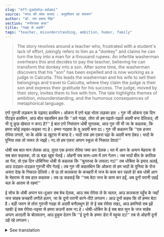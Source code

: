 ```yaml
---
slug: "mft-gadaha-adami"
source: "मगध की लोक कथाएं : अनुशाीलन एवं संचयन"
author: "डॉ. राम प्रसाद सिंह"
section: "मनोरंजक कथा"
title: "गदहा से अदमी"
tags: "teacher, misunderstanding, ambition, humor, family"
---
```

<blockquote>
The story revolves around a teacher who, frustrated with a student's lack of effort, jokingly refers to him as a "donkey" and claims he can turn the boy into a man for a thousand rupees. An infertile washerman overhears this and decides to pay the teacher, believing he can transform the donkey into a son. After some time, the washerman discovers that his "son" has been expelled and is now working as a judge in Calcutta. This leads the washerman and his wife to sell their belongings and travel to Calcutta, where they claim the judge is their son and express their gratitude for his success. The judge, moved by their story, invites them to live with him. The tale highlights themes of ambition, misunderstanding, and the humorous consequences of metaphorical language.
</blockquote>

एगो गुरुजी लड़कन के पढ़ावऽ हलथिन। ओकरा में एगो बड़ा भोला लड़का हल । गुरु जी ओकरा एक दिन पीटइत हलथिन, आउ बोल रहलथिन हल कि ''अरे गदहा, तोरा तो हम पढ़ाते-पढ़ाते अदमी बना देलिअउ, तौ भी तूं कुछ खेयाल न करऽ हे?'’ ई बात एगो निसंतान धोबी सुनलक, आउ गुरु जी भी जा के कहलक, कि हमरा कोई लइका-फइका नऽ हे। हम्मर गदहवा के तू अदमी बना दऽ। गुरु जी कहलन कि ''एक हजार रोपेया लगतो, जा के ओके ऊ खुटवा में बान्ह दे। भादों तक हम एकरा पढ़ा के अदमी बना देबउ। भादों के पुनिया तक तो जरूर ले जइहें। नऽ तो हम एकरा अप्पन स्कूल से निकाल देवउ!''

धोबी सब बात मान लेलक आउ, तुरत एक हजार रोपेया जमा कर देलक। घर में आन के अप्पन मेहरारू से सब बात कहलक, तो ऊ बड़ा खुश भेलई। ओहनी सब काम-धाम में लग गेलन। जब भादों बीत के कातिक आ गेल, तो एक दिन धोबिनिया धोबी से कहलक कि ''बुतरुआ के लयलऽ नऽ!'' तब धोबिया के इयाद अलई, आउ दउड़ल-दउड़ल गुरुजी भीर गेलई। तब गुरु जी कहलथिन कि ओकरा तो हम भादों के पुनिया के रोज असरा देख के निकाल देलियो। से ऊ तो कलकता के कचहरी में जज के काम कर रहलो हे! बस धोबी आन के मेहरारू से सब हाल कहलक। तब ऊ कहकई कि ''जब बेटा जज के काम कर हईं, अब दूनों परानी उहईं चल के आराम से रहम!'' 

ई सोच के धोबी अप्पन घर-दुआर सब बेच देलक, आउ सब रोपेया ले के चलल, आउ कलकता पहुँच के जहाँ जज साहब कचहरी लगौले हलन, जा के दूनो परानी काने-पीटे लगलन। आउ दूनों कहथ कि तों हम्मर बेटा है। बड़ी जतन से तोरा गुरुजी गदहा से अदमी बनौलथुन हे! से ई सब रोपेया रखऽ, आउ हमनियो सब इहें रहबो! ई सब रोपेया-पइसा से हमरा कउनों काम नऽ हे। धोबी-धोबिन के ई सब बात सुन के जज साहेब अप्पन अरदली के बोलवलन, आउ हुकुम देलन कि ''ई दूनो के हम्मर डेरा में पहुचा दऽ!'' तब से ओहनी दूनों उहें रहे लगलन। 

<details>
<summary>See translation</summary>

A teacher used to teach children. Among them, there was a very innocent boy. One day, the teacher beat him and said, "Hey donkey, I’ve tried to make you a decent person while teaching you, yet you don't care at all!" An infertile washerman heard this, and went to the teacher, saying, "I don’t have any children. Please make my donkey into a man." The teacher replied, "It will cost a thousand rupees; go and tie him up in that shed. By the end of the monsoon, I will make him a man. I will certainly take him to the celebration by the end of the monsoon. Otherwise, I will expel him from my school!"

The washerman agreed to everything and immediately gathered a thousand rupees. When he went home and told his wife everything, she was very happy. They both got busy with work. When the monsoon passed and autumn arrived, one day the wife reminded the washerman, "Did you bring our son?" Then the washerman remembered, and he hurried to the teacher. The teacher said, "I expelled him daily after the monsoon, and now he is working as a judge in the Calcutta court!" The washerman then told his wife every detail. She replied, "Since our son is working as a judge, let's both go there and live comfortably!"

Thinking this over, the washerman sold all his household items and took all the money to go to Calcutta, where the judges hold their court, and both of them started to serve the judge. They said that he was their son. “Your teacher made him a decent person with great effort! So, take this money and we'll all live here! We have no use for this money.” Hearing all this from the washerman and his wife, the judge called his assistant and ordered, "Take these two to my residence!" Since then, they both began to stay there.
</details>